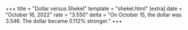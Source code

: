 +++
title = "Dollar versus Shekel"
template = "shekel.html"
[extra]
date = "October 16, 2022"
rate = "3.550"
delta = "On October 15, the dollar was 3.546. The dollar became 0.112% stronger."
+++

